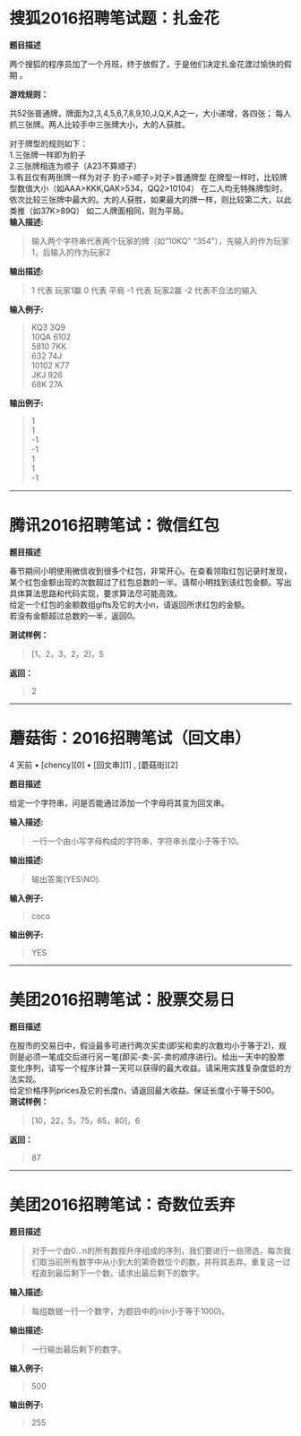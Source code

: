 # 搜狐2016招聘笔试题：扎金花 


**题目描述**

两个搜狐的程序员加了一个月班，终于放假了，于是他们决定扎金花渡过愉快的假期 。

**游戏规则：**

共52张普通牌，牌面为2,3,4,5,6,7,8,9,10,J,Q,K,A之一，大小递增，各四张； 每人抓三张牌。两人比较手中三张牌大小，大的人获胜。

对于牌型的规则如下：  
1.三张牌一样即为豹子  
2.三张牌相连为顺子（A23不算顺子）  
3.有且仅有两张牌一样为对子 豹子>顺子>对子>普通牌型 在牌型一样时，比较牌型数值大小（如AAA>KKK,QAK>534，QQ2>10104） 在二人均无特殊牌型时，依次比较三张牌中最大的。大的人获胜，如果最大的牌一样，则比较第二大，以此类推（如37K>89Q） 如二人牌面相同，则为平局。  
**输入描述:**

> 输入两个字符串代表两个玩家的牌（如”10KQ” “354”），先输入的作为玩家1，后输入的作为玩家2

**输出描述:**

> 1 代表 玩家1赢 0 代表 平局 -1 代表 玩家2赢 -2 代表不合法的输入

**输入例子:**

> KQ3 3Q9  
> 10QA 6102  
> 5810 7KK  
> 632 74J  
> 10102 K77  
> JKJ 926  
> 68K 27A

**输出例子:**

> 1  
> 1  
> -1  
> -1  
> 1  
> 1  
> -1


----


# 腾讯2016招聘笔试：微信红包 


**题目描述**

春节期间小明使用微信收到很多个红包，非常开心。在查看领取红包记录时发现，某个红包金额出现的次数超过了红包总数的一半。请帮小明找到该红包金额。写出具体算法思路和代码实现，要求算法尽可能高效。  
给定一个红包的金额数组gifts及它的大小n，请返回所求红包的金额。  
若没有金额超过总数的一半，返回0。

**测试样例：**

> [1，2，3，2，2]，5

**返回：**

> 2

---

# 蘑菇街：2016招聘笔试（回文串） 

 4 天前 • [chency][0]  • [回文串][1] , [蘑菇街][2]

**题目描述**

给定一个字符串，问是否能通过添加一个字母将其变为回文串。

**输入描述:**

> 一行一个由小写字母构成的字符串，字符串长度小于等于10。

**输出描述:**

> 输出答案(YES\NO).

**输入例子:**

> coco

**输出例子:**

> YES

----


# 美团2016招聘笔试：股票交易日 


**题目描述**

在股市的交易日中，假设最多可进行两次买卖(即买和卖的次数均小于等于2)，规则是必须一笔成交后进行另一笔(即买-卖-买-卖的顺序进行)。给出一天中的股票变化序列，请写一个程序计算一天可以获得的最大收益。请采用实践复杂度低的方法实现。  
给定价格序列prices及它的长度n，请返回最大收益。保证长度小于等于500。  
**测试样例：**

> [10，22，5，75，65，80]，6

**返回：**

> 87

----


# 美团2016招聘笔试：奇数位丢弃 



**题目描述**

> 对于一个由0…n的所有数按升序组成的序列，我们要进行一些筛选，每次我们取当前所有数字中从小到大的第奇数位个的数，并将其丢弃。重复这一过程直到最后剩下一个数。请求出最后剩下的数字。

**输入描述:**

> 每组数据一行一个数字，为题目中的n(n小于等于1000)。

**输出描述:**

> 一行输出最后剩下的数字。

**输入例子:**

> 500

**输出例子:**

> 255
